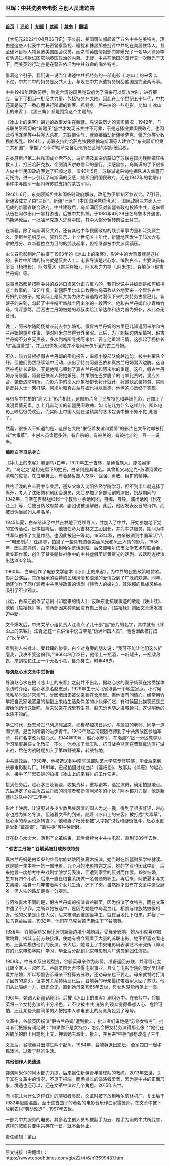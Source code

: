 ### 林辉：中共洗脑老电影 主创人员遭迫害

---

#### [首页](../../../..?n13699437) &nbsp;|&nbsp; [评论](../../../../../epoch-comment?n13699437) &nbsp;|&nbsp; [专题](../../../../../epoch-special?n13699437) &nbsp;|&nbsp; [禁闻](../../../../../epoch-news?n13699437) &nbsp;|&nbsp; [禁书](../../../../../books?n13699437) &nbsp;|&nbsp; [翻墙](https://github.com/gfw-breaker/nogfw/blob/master/README.md?n13699437)


<div class="post_content" id="artbody" itemprop="articleBody">
 <!-- article content begin -->
 <p>
  【大纪元2022年04月06日讯】不久前，美国司法部起诉了五名中共在美特务，理由是这些人代表中共秘密警察监视、骚扰和抹黑那些批评中共的在美居住华人，甚至破坏目标人物竞选美国国会议员。而之前英国情报部门亦曝光了一名华人律师李贞驹通过捐款试图影响英国政治的内幕。无疑，中共在他国的丑行又一次曝光于天下，而美英的行动亦是在警告依旧为中共效命的海外特务。
 </p>
 <p>
  借着这个引子，我们说一说当年讲述中共抓特务的一部电影《
  <ok href="https://www.epochtimes.com/gb/tag/%E5%86%B0%E5%B1%B1%E4%B8%8A%E7%9A%84%E6%9D%A5%E5%AE%A2.html">
   冰山上的来客
  </ok>
  》。不过，中共口中的特务是反共人士，与现在中共派遣特务祸乱他国是完全两码事。
 </p>
 <p>
  中共1949年建政前后，败走台湾的国民党政府为了将来可以反攻大陆，进行策应，留下了相当一批反共力量、包括特务在大陆。因此在上个世纪五十年代，中共还真是废了一番心思进行所谓的剿匪、抓特务，后来拍的一些电影，比如《
  <ok href="https://www.epochtimes.com/gb/tag/%E5%86%B0%E5%B1%B1%E4%B8%8A%E7%9A%84%E6%9D%A5%E5%AE%A2.html">
   冰山上的来客
  </ok>
  》、《黑三角》都是围绕这个主题的。
 </p>
 <p>
  《冰山上的来客》讲述的故事发生在新疆。先说说历史的真实情况：1942年，与苏联关系密切的“新疆王”盛世才发现苏共并不可靠，于是选择投靠国民政府，也因此将毛泽民等中共党人杀死。苏联很生气，就直接煽动新疆哈萨克、维吾尔等少数民族叛乱。1944年，苏联支持的哈萨克牧民领袖乌斯满等人建立了“东突厥斯坦第二共和国”，掌握了今伊犁哈萨克自治州所在区域的实际统治权。
 </p>
 <p>
  东突厥斯坦第二共和国成立后不久，乌斯满及其亲信获知了苏联在国内残酷镇压宗教人士、打压哈萨克族、企图消灭宗教信仰的恶行，深感震惊，乌斯满的手下很多人向中华民国政府表达了归顺之意。1946年5月，苏联派遣采钨挖掘队进入新疆可可托海，进一步引起了乌斯满的反感，随即归附国民政府，还在1947年的北塔山事件中与国军一起对阵苏联支持的蒙古军队。
 </p>
 <p>
  1946年6月，东突厥斯坦共和国临时政府解散，改组为伊犁专区参议会。7月1日，新疆省成立了由“三区”、新疆“七区”（中国国民党统治区）、国民政府三方面人士组成的新疆省联合政府。中共建政后，乌斯满因反对新疆省政府投降中共，遂率领队伍在阿尔泰山一带打游击，后被中共抓捕，于1951年4月29日在乌鲁木齐遇害。乌斯满死后，一批哈萨克族人逃离中国，其中大部分辗转前往土耳其。
 </p>
 <p>
  在新疆，除了乌斯满反共外，还有其他中华民国政府的残余军事力量和泛突厥主义、伊斯兰组织反共。资料显示，上个世纪五十年代，新疆地区发生了16次含有宗教成分、以新疆独立为目的的武装起事，但相继都被中共派兵镇压。
 </p>
 <p>
  由长春电影制片厂拍摄于1963年的《冰山上的来客》，影片中的大背景就是这样的，影片中所谓的特务就是反共人士。电影导演是赵心水，编剧白辛，主要演员有梁音（杨排长）、阿依夏木（古兰丹姆）、阿木都力力提（.阿米尔）、谷毓英（假古兰丹姆）等。
 </p>
 <p>
  故事当然都是按照中共的叙述口径区分正方反方的，我们说说中共编剧是如何编排这个故事的。1951年夏，新疆萨里尔山口牧民纳乌茹孜从外地娶来一个冒名古兰丹姆的新娘子，她实际上是反共势力热力普逃跑时潜伏下来的女特务古里巴儿。新娘子的来到，勾起了中共哨所新战士阿米尔的一段回忆。他和古兰丹姆自小青梅竹马，情深意笃，后因古兰丹姆被她的叔叔卖给江罕达尔和热力普为奴仆，从此杳无音讯。
 </p>
 <p>
  晚上，阿米尔随同杨排长前去参加婚礼。假冒古兰丹姆的古里巴儿知道阿米尔和古兰丹姆的童年往事，便对阿米尔显得分外亲昵。此后，为了刺探边防军情报，假古兰丹姆不分白天黑夜，多次到哨所寻找阿米尔，要与他重温旧情。这引起了杨排长的“高度警觉”，并且很快发现她并不是阿米尔所爱的古兰丹姆。
 </p>
 <p>
  不久，热力普根据假古兰丹姆的密电报告，率领小股部队偷越边防，被中共军队全歼。但他们仍然继续暗中活动，派出了特务阿曼巴依和真古兰丹姆潜入边防。这自然被杨排长识破，于是他精心策划了真古兰丹姆和阿米尔的重逢。这样，假古兰丹姆身份暴露，阿曼巴依派人将她杀死，并策划在巴罗脱节的刁羊比赛时，里应外合，袭击边防哨所。而影片中的高大形象杨排长将计就计，将这伙武装特务、实则是反共人士一网打尽。阿米尔和真古兰丹姆也得以重逢，他俩的心愿终于实现。
 </p>
 <p>
  与很多中共拍的“高大上”影片相比，这部影片多了民族特色和异域色彩，还加上了浪漫爱情元素，加上几首动听的新疆民间歌曲，如《花儿为什么这样红》，所以电影上映后很受欢迎，而实际上中国人就在这精美的艺术包装中被不知不觉
  <ok href="https://www.epochtimes.com/gb/tag/%E6%B4%97%E8%84%91.html">
   洗脑
  </ok>
  了。
 </p>
 <p>
  然而，很多人不知道的是，这部在大陆“象征着友谊和爱情”的影片在文革时却被打成“大毒草”，主创人员命运多舛，有自杀的，有被关的，有被批斗的。且一一说来。
 </p>
 <p>
  <strong>
   编剧白辛自杀身亡
  </strong>
 </p>
 <p>
  《冰山上的来客》编剧乌•白辛，1920年生于吉林，是赫哲族人，原名吴宇洪。“乌定克”是祖先留下的姓氏，白辛则是其笔名。其曾祖父乌定克•苏清河做过清朝的佐领。在白辛身上，有着赫哲族人憨厚、倔强、勇敢、粗犷的精神。
 </p>
 <p>
  性格活泼的白辛高中毕业后，遵从父命入沈阳佛经学院学习，但不到半年就选择了离开，考入了沈阳协和剧团当演员，先后参加了多部话剧的演出。抗战期间的1943年，白辛在吉林组织起一个教师业余话剧团，自编、自导，演出话剧《松花江上》等，后被日伪政府禁演，剧团也被迫解散。此后，他因发表反日的诗作，而被日伪当局列入黑名单。
 </p>
 <p>
  1945年夏，白辛结识了中共吉林地下党领导人，并加入了中共，开始参加地下党的宣传活动。日本投降后，他被任命为吉林文工团团长，并为中共服务，期间为中共军队创作了大量作品，也因此被记一等功。1953年秋，白辛被调到中国军队“八一”电影制片厂任编导，拍摄了一些具有边疆美丽风光和风土人情的影片。1958年，因头部摔伤，白辛转业到哈尔滨话剧院，后又调哈尔滨市文学艺术界联合会，做专职作家，创作了赞美朝鲜战争中的中共虚假英雄黄继光的话剧，该话剧连续演出达300余场。
 </p>
 <p>
  1960年，白辛创作了电影文学剧本《冰山上的来客》，为中共的民族政策唱赞歌。影片公演后，其所展示的独特的民族风情和浪漫的爱情受到了广泛的欢迎。同年，他还创作了同样颂扬中共民族政策的话剧《赫哲人的婚礼》，其浓郁的民族风格亦吸引了不少观众。
 </p>
 <p>
  此后，白辛还创作了话剧《印度来的情人》、反映东北抗联事迹的歌剧《映山红》、歌剧《焦裕禄》等。前两部因某种原因没有搬上舞台，《焦裕禄》则因文革爆发被迫中断。
 </p>
 <p>
  文革爆发后，中央文革小组负责人江青点了几十部“黑”影片的名字，其中就有《冰山上的来客》。江青还在一次讲话中说白辛是“伪满州国人员”，他也因此被打成了“反革命”。
 </p>
 <p>
  看到别人被批斗、受蹂躏的惨景，白辛对身旁的朋友说：“我可不能让他们这么折磨我，我决不受这份罪。”1966年9月22日，他带上一瓶酒，一听罐头，一瓶敌敌畏，来到松花江上一个无名小岛，自杀身亡。时年46岁。
 </p>
 <p>
  <strong>
   导演赵心水文革中受折磨
  </strong>
 </p>
 <p>
  导演赵心水在拍《冰山上的来客》之前并不出名。据赵心水的妻子杨薇在接受媒体采访时介绍，赵心水原名赵志汾，1929年生于河北省沧县一个地主家庭，小时候念私塾时就非常淘气，曾因堵烟囱被父亲锁在仓房里。但他很有同情心，经常用竹竿把自己家地窖里的梨戳上来给生活条件差的小伙伴们吃，有时候因此挨罚还是三嫂给他悄悄送饭吃。后来父亲在城里有生意，赵志汾也随之进城读书。这说明他的本质不错的。
 </p>
 <p>
  学生时代，赵志汾受马列思想蛊惑，积极参加抗日运动，与激进的老师、同学一道闹学潮，是当时所谓的进步青年。1943年赵志汾跟随老师到了中共解放区参加革命，并将名字改为赵心水。1944年10月，赵心水参军，在渤海军区一分区教导队学习军事兼任文化教员。不久，他参加了武工队，抗日战争期间在晋察冀边区打游击战，后在内战时期加入了第四野战军，转战各地。
 </p>
 <p>
  中共建政后，1950年，他被选送到中南军区部队艺术学院专修导演，毕业后来到长春电影制片厂。1961年，已经拍摄过戏曲片《潘杨讼》、故事片《鸿雁》的赵心水，接手了厂里安排的拍摄《冰山上的来客》的工作任务。
 </p>
 <p>
  接到任务后，赵心水三赴新疆，收集资料，重写剧本，选定演员，确定拍摄地点。先后选定了女主角古兰丹姆的扮演者和扮演阿米尔的小伙子阿木都力力提，他是新疆排球队中的“二传手”。
 </p>
 <p>
  影片上映后，让没见过多少少数民族风情的国人为之一震，得到了很多好评，赵心水也成为知名导演。但随着文革的到来，随着《冰山上的来客》被打成“大毒草”，赵心水的命运也急转直下。他和妻子杨薇都被“大字报”讨伐和游街批斗，赵心水更是受到“戴高帽”、“蹲牛棚”等种种折磨。
 </p>
 <p>
  好在赵心水命大，活到了文革结束，其后继续为中共拍电影，直到1989年去世。
 </p>
 <p>
  <strong>
   “
  </strong>
  <strong>
   假古兰丹姆
  </strong>
  <strong>
   ”
  </strong>
  <strong>
   谷毓英被打成苏联特务
  </strong>
 </p>
 <p>
  真古兰丹姆是由15岁的维吾尔族姑娘阿依夏木扮演，她当时在新疆财贸学校就读。这是她一生中唯一的一部电影。九个月的电影拍完之后，她的学业也因此中断，后来她曾一度想考中央戏剧学院学习表演，但遭到家里的反对而作罢。19岁结婚，生育有四个小孩，后来一直在粮食系统做一名普通的职工。再后来，阿依夏木与丈夫离婚，独身十几年带着两个女儿生活，还下了岗。虽然她才没有在文革中遭受磨难，但人生的路却走得十分艰难。
 </p>
 <p>
  与阿依夏木不同的是，假古兰丹姆的扮演者谷毓英，因为扮演了女特务，而在文革中遭了不少罪。之所以她被选中，是因为她是中乌混血儿，相貌与维族姑娘很相近。他的父亲是山东大汉，后来被骗到俄国当华工，就在当地扎下根来，并娶了一位乌克兰姑娘。1932年，他们在乌克兰顿巴斯生下了谷毓英。
 </p>
 <p>
  1936年，谷毓英随父母迁居到新疆边境小城塔城，受母亲影响，她从小就喜欢唱歌跳舞。塔城与前苏联接壤，使她有机会观看了大量的苏联电影。她不但喜欢看电影，还喜欢模仿他们的表演。长大后，她考上了中央电影局表演艺术研究所（即现在的北京电影学院）学习，毕业后分配到北京电影制片厂演员剧团任演员。
 </p>
 <p>
  1958年，中苏关系出现裂痕，谷毓英母亲作为苏侨，准备返回苏联，并写信让女儿跟全家人一起回去。谷毓英因为舍不得电影事业，且又与电影学院的同学吴琪相爱并结婚，所以写信告诉母亲不打算去苏联，还劝母亲也不要走。母亲就暂时打消了回苏的念头。但中苏关系持续恶化后，谷毓英的母亲最终带着家人回了苏联。他们从此隔绝一方、音讯全无，直到她母亲1985年去世，母女也没能再见上一面。
 </p>
 <p>
  1961年，她调入新疆话剧团，后被《冰山上的来客》剧组选中。在影片中，谷毓英将一个女特务演的十分出色，让不少被中共
  <ok href="https://www.epochtimes.com/gb/tag/%E6%B4%97%E8%84%91.html">
   洗脑
  </ok>
  的观众觉得蛊惑人心、危险可怕，还让某些头脑简单的人把她本人和电影上的反派角色划了等号。
 </p>
 <p>
  文革中，谷毓英因扮演“假古兰丹姆”遭到批斗，批斗者们说她是“苏修女特务”。批斗者们振振有词地说：“如果你不是女特务，怎么会把女特务演得那么像？”他们在谷毓英的脸上用笔划上叉，押着她去游街、批斗，并关进“牛棚”思想改造了三年。
 </p>
 <p>
  文革后，谷毓英只出演过两个配角。1984年，谷毓英退出影坛，全家四口一起移民澳洲，过着宁静的生活。
 </p>
 <p>
  <strong>
   其他创作人员遭遇
  </strong>
 </p>
 <p>
  饰演阿米尔的阿木都力力提，后来担任新疆青年排球队的教练，2013年去世，关于其在文革中的情况，不见于报端。而杨排长的饰演者梁音，因为是中共的正面形象，境遇也还可以，还在文革中演过几个角色。2015年去世。
 </p>
 <p>
  而《花儿为什么这样红》的演唱者吴影，文革时被下放到哈尔滨林机厂，复出后于1982年患脑溢血。至于这首曲子的著名的电影音乐作曲家雷振邦，在文革中被下放到农村“劳动改造”，1997年去世。
 </p>
 <p>
  一部为中共服务的电影，其多名主创人员却被翻手为云、覆手为雨的中共所戕害，这样的悲剧只要中共存在一日，就不会休止。
 </p>
 <p>
  责任编辑：莆山
 </p>
 <!-- article content end -->
 <div id="below_article_ad">
 </div>
</div>


---

原文链接（需翻墙）：https://www.epochtimes.com/gb/22/4/6/n13699437.htm